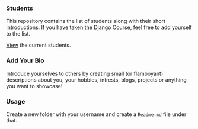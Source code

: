 ### Students 

This repository contains the list of students along with their short introductions. If you have taken the Django Course, feel free to add yourself to the list.  

[View](students) the current students.  

### Add Your Bio

Introduce yourselves to others by creating small (or flamboyant) descriptions about you, your hobbies, intrests, blogs, projects or anything you want to showcase!

### Usage

Create a new folder with your username and create a `Readme.md` file under that.
